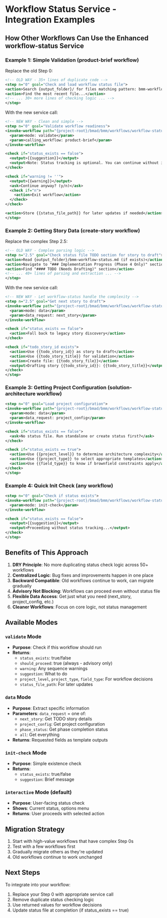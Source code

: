 # Workflow Status Service - Integration Examples

## How Other Workflows Can Use the Enhanced workflow-status Service

### Example 1: Simple Validation (product-brief workflow)

Replace the old Step 0:

```xml
<!-- OLD WAY - 35+ lines of duplicate code -->
<step n="0" goal="Check and load workflow status file">
<action>Search {output_folder}/ for files matching pattern: bmm-workflow-status.md</action>
<action>Find the most recent file...</action>
<!-- ... 30+ more lines of checking logic ... -->
</step>
```

With the new service call:

```xml
<!-- NEW WAY - Clean and simple -->
<step n="0" goal="Validate workflow readiness">
<invoke-workflow path="{project-root}/bmad/bmm/workflows/workflow-status">
  <param>mode: validate</param>
  <param>calling_workflow: product-brief</param>
</invoke-workflow>

<check if="status_exists == false">
  <output>{{suggestion}}</output>
  <output>Note: Status tracking is optional. You can continue without it.</output>
</check>

<check if="warning != ''">
  <output>{{warning}}</output>
  <ask>Continue anyway? (y/n)</ask>
  <check if="n">
    <action>Exit workflow</action>
  </check>
</check>

<action>Store {{status_file_path}} for later updates if needed</action>
</step>
```

### Example 2: Getting Story Data (create-story workflow)

Replace the complex Step 2.5:

```xml
<!-- OLD WAY - Complex parsing logic -->
<step n="2.5" goal="Check status file TODO section for story to draft">
<action>Read {output_folder}/bmm-workflow-status.md (if exists)</action>
<action>Navigate to "### Implementation Progress (Phase 4 Only)" section</action>
<action>Find "#### TODO (Needs Drafting)" section</action>
<!-- ... 40+ lines of parsing and extraction ... -->
</step>
```

With the new service call:

```xml
<!-- NEW WAY - Let workflow-status handle the complexity -->
<step n="2.5" goal="Get next story to draft">
<invoke-workflow path="{project-root}/bmad/bmm/workflows/workflow-status">
  <param>mode: data</param>
  <param>data_request: next_story</param>
</invoke-workflow>

<check if="status_exists == false">
  <action>Fall back to legacy story discovery</action>
</check>

<check if="todo_story_id exists">
  <action>Use {{todo_story_id}} as story to draft</action>
  <action>Use {{todo_story_title}} for validation</action>
  <action>Create file: {{todo_story_file}}</action>
  <output>Drafting story {{todo_story_id}}: {{todo_story_title}}</output>
</check>
</step>
```

### Example 3: Getting Project Configuration (solution-architecture workflow)

```xml
<step n="0" goal="Load project configuration">
<invoke-workflow path="{project-root}/bmad/bmm/workflows/workflow-status">
  <param>mode: data</param>
  <param>data_request: project_config</param>
</invoke-workflow>

<check if="status_exists == false">
  <ask>No status file. Run standalone or create status first?</ask>
</check>

<check if="status_exists == true">
  <action>Use {{project_level}} to determine architecture complexity</action>
  <action>Use {{project_type}} to select appropriate templates</action>
  <action>Use {{field_type}} to know if brownfield constraints apply</action>
</check>
</step>
```

### Example 4: Quick Init Check (any workflow)

```xml
<step n="0" goal="Check if status exists">
<invoke-workflow path="{project-root}/bmad/bmm/workflows/workflow-status">
  <param>mode: init-check</param>
</invoke-workflow>

<check if="status_exists == false">
  <output>{{suggestion}}</output>
  <output>Proceeding without status tracking...</output>
</check>
</step>
```

## Benefits of This Approach

1. **DRY Principle**: No more duplicating status check logic across 50+ workflows
2. **Centralized Logic**: Bug fixes and improvements happen in one place
3. **Backward Compatible**: Old workflows continue to work, can migrate gradually
4. **Advisory Not Blocking**: Workflows can proceed even without status file
5. **Flexible Data Access**: Get just what you need (next_story, project_config, etc.)
6. **Cleaner Workflows**: Focus on core logic, not status management

## Available Modes

### `validate` Mode

- **Purpose**: Check if this workflow should run
- **Returns**:
  - `status_exists`: true/false
  - `should_proceed`: true (always - advisory only)
  - `warning`: Any sequence warnings
  - `suggestion`: What to do
  - `project_level`, `project_type`, `field_type`: For workflow decisions
  - `status_file_path`: For later updates

### `data` Mode

- **Purpose**: Extract specific information
- **Parameters**: `data_request` = one of:
  - `next_story`: Get TODO story details
  - `project_config`: Get project configuration
  - `phase_status`: Get phase completion status
  - `all`: Get everything
- **Returns**: Requested fields as template outputs

### `init-check` Mode

- **Purpose**: Simple existence check
- **Returns**:
  - `status_exists`: true/false
  - `suggestion`: Brief message

### `interactive` Mode (default)

- **Purpose**: User-facing status check
- **Shows**: Current status, options menu
- **Returns**: User proceeds with selected action

## Migration Strategy

1. Start with high-value workflows that have complex Step 0s
2. Test with a few workflows first
3. Gradually migrate others as they're updated
4. Old workflows continue to work unchanged

## Next Steps

To integrate into your workflow:

1. Replace your Step 0 with appropriate service call
2. Remove duplicate status checking logic
3. Use returned values for workflow decisions
4. Update status file at completion (if status_exists == true)
